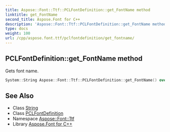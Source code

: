 ```yaml
---
title: Aspose::Font::Ttf::PCLFontDefinition::get_FontName method
linktitle: get_FontName
second_title: Aspose.Font for C++
description: 'Aspose::Font::Ttf::PCLFontDefinition::get_FontName method. Gets font name in C++.'
type: docs
weight: 100
url: /cpp/aspose.font.ttf/pclfontdefinition/get_fontname/
---
```

## PCLFontDefinition::get_FontName method


Gets font name.

```cpp
System::String Aspose::Font::Ttf::PCLFontDefinition::get_FontName() override
```

## See Also

* Class [String](../../../system/string/)
* Class [PCLFontDefinition](../)
* Namespace [Aspose::Font::Ttf](../../)
* Library [Aspose.Font for C++](../../../)
